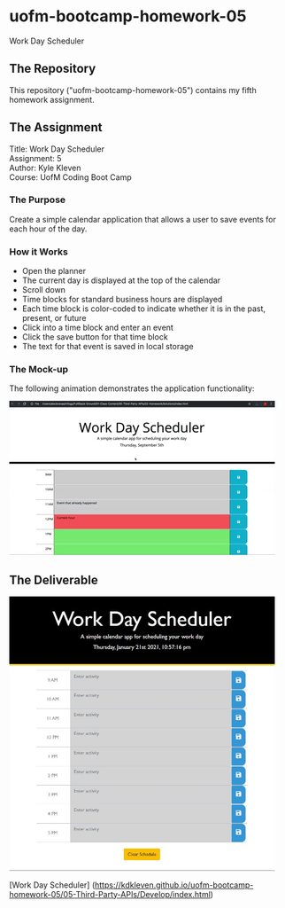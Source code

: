 # uofm-bootcamp-homework-05
Work Day Scheduler

## The Repository
This repository ("uofm-bootcamp-homework-05") contains my fifth homework assignment.

## The Assignment
Title: Work Day Scheduler  
Assignment: 5  
Author: Kyle Kleven    
Course: UofM Coding Boot Camp 

### The Purpose
Create a simple calendar application that allows a user to save events for each hour of the day.

### How it Works
* Open the planner
* The current day is displayed at the top of the calendar
* Scroll down
* Time blocks for standard business hours are displayed
* Each time block is color-coded to indicate whether it is in the past, present, or future
* Click into a time block and enter an event
* Click the save button for that time block
* The text for that event is saved in local storage

### The Mock-up
The following animation demonstrates the application functionality:

![day planner demo](05-Third-Party-APIs/Assets/05-third-party-apis-homework-demo.gif)

## The Deliverable
<img src="05-Third-Party-APIs/Assets/kk_workday_screenshot.JPG" alt="my workday page" width="480"/>

[Work Day Scheduler] (https://kdkleven.github.io/uofm-bootcamp-homework-05/05-Third-Party-APIs/Develop/index.html)